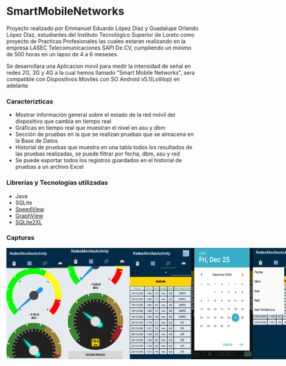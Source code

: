 # SmartMobileNetworks

Proyecto realizado por Emmanuel Eduardo López Díaz y Guadalupe Orlando López Diaz, estudiantes del Instituto Tecnológico 
Superior de Loreto como proyecto de Practicas Profesionales las cuales estaran realizando en la empresa LASEC Telecomunicaciones
SAPI De CV, cumpliendo un minimo de 500 horas en un lapso de 4 a 6 meseses.

Se desarrollara una Aplicacion movil para medir la intensidad de señal en redes 2G, 3G y 4G a la cual hemos llamado 
"Smart Mobile Networks", sera compatible con Dispositivos Moviles con SO Android v5.1(Lollilop) en adelante

### Caracterizticas

- Mostrar información general sobre el estado de la red móvil del dispositivo que cambia en tiempo real
- Gráficas en tiempo real que muestran el nivel en asu y dbm
- Sección de pruebas en la que se realizan pruebas que se almacena en la Base de Datos
- Historial de pruebas que muestra en una tabla todos los resultados de las pruebas realizadas, se puede filtrar por fecha, dbm, asu y red
- Se puede exportar todos los registros guardados en el historial de pruebas a un archivo Excel

### Librerías y Tecnologías utilizadas
- Java
- SQLite
- [SpeedView](https://github.com/anastr/SpeedView)
- [GraphView](https://github.com/jjoe64/GraphView)
- [SQLite2XL](https://github.com/androidmads/SQLite2XL)

### Capturas
<div style="display: flex;">
  <img src="1.jpeg" width="32%">
  <img src="2.jpeg" width="32%">
  <img src="3.jpeg" width="32%">
  <img src="4.jpeg" width="32%">
  <img src="5.jpeg" width="32%">
  <img src="6.jpeg" width="32%">
  <img src="7.jpeg" width="32%">
</div>


